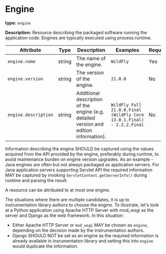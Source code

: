 # Engine

**type:** `engine`

**Description:** Resource describing the packaged software running the application code. Engines are typically executed using process.runtime.

<!-- semconv engine_resource -->
| Attribute  | Type | Description  | Examples  | Required |
|---|---|---|---|---|
| `engine.name` | string | The name of the engine. | `WildFly` | Yes |
| `engine.version` | string | The version of the engine. | `21.0.0` | No |
| `engine.description` | string | Additional description of the engine (e.g. detailed version and edition information). | `WildFly Full 21.0.0.Final (WildFly Core 13.0.1.Final) - 2.2.2.Final` | No |
<!-- endsemconv -->

Information describing the engine SHOULD be captured using the values acquired from the API provided by the engine, preferably during runtime, to avoid maintenance burden on engine version upgrades. As an example - Java engines are often but not always packaged as application servers. For Java application servers supporting Servlet API the required information MAY be captured by invoking `ServletContext.getServerInfo()` during runtime and parsing the result.

A resource can be attributed to at most one engine.

The situations where there are multiple candidates, it is up to instrumentation library authors to choose the engine. To illustrate, let's look at a Python application using Apache HTTP Server with mod_wsgi as the server and Django as the web framework. In this situation:

* Either Apache HTTP Server or `mod_wsgi` MAY be chosen as `engine`, depending on the decision made by the instrumentation authors.
* Django SHOULD NOT be set as an engine as the required information is already available in insrumentation library and setting this into `engine` would duplicate the information.
